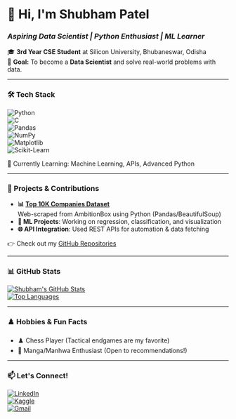 # 👋 Hi, I'm Shubham Patel

### *Aspiring Data Scientist | Python Enthusiast | ML Learner*

🎓 **3rd Year CSE Student** at Silicon University, Bhubaneswar, Odisha  
🔭 **Goal:** To become a **Data Scientist** and solve real-world problems with data.

---

### 🛠️ Tech Stack  
![Python](https://img.shields.io/badge/Python-3776AB?style=for-the-badge&logo=python&logoColor=white)  
![C](https://img.shields.io/badge/C-00599C?style=for-the-badge&logo=c&logoColor=white)  
![Pandas](https://img.shields.io/badge/Pandas-2C2D72?style=for-the-badge&logo=pandas&logoColor=white)  
![NumPy](https://img.shields.io/badge/Numpy-013243?style=for-the-badge&logo=numpy&logoColor=white)  
![Matplotlib](https://img.shields.io/badge/Matplotlib-%23ffffff.svg?style=for-the-badge&logo=Matplotlib&logoColor=black)  
![Scikit-Learn](https://img.shields.io/badge/scikit_learn-F7931E?style=for-the-badge&logo=scikit-learn&logoColor=white)  

🌱 Currently Learning: Machine Learning, APIs, Advanced Python

---

### 🚀 Projects & Contributions  
- **📊 [Top 10K Companies Dataset](https://www.kaggle.com/patel72)**  
  Web-scraped from AmbitionBox using Python (Pandas/BeautifulSoup)  
- **🤖 ML Projects**: Working on regression, classification, and visualization  
- **🌐 API Integration**: Used REST APIs for automation & data fetching  

👉 Check out my [GitHub Repositories](https://github.com/patel-star?tab=repositories)

---

### 📊 GitHub Stats  
[![Shubham's GitHub Stats](https://github-readme-stats.vercel.app/api?username=patel-star&show_icons=true&theme=radical)](https://github.com/patel-star)  
[![Top Languages](https://github-readme-stats.vercel.app/api/top-langs/?username=patel-star&layout=compact&theme=radical)](https://github.com/patel-star)

---

### ♟️ Hobbies & Fun Facts  
- ♟️ Chess Player (Tactical endgames are my favorite)  
- 📖 Manga/Manhwa Enthusiast (Open to recommendations!)

---

### 📫 Let's Connect!  
[![LinkedIn](https://img.shields.io/badge/LinkedIn-0077B5?style=for-the-badge&logo=linkedin&logoColor=white)](https://www.linkedin.com/in/shubham-patel-3145061b9)  
[![Kaggle](https://img.shields.io/badge/Kaggle-20BEFF?style=for-the-badge&logo=kaggle&logoColor=white)](https://www.kaggle.com/patel72)  
[![Gmail](https://img.shields.io/badge/Gmail-D14836?style=for-the-badge&logo=gmail&logoColor=white)](mailto:shubhampatel241172@gmail.com)
